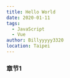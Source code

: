 ```yaml
---
title: Hello World
date: 2020-01-11
tags: 
  - JavaScript
  - Vue
author: Billyyyyy3320
location: Taipei  
---
```


### 章节1